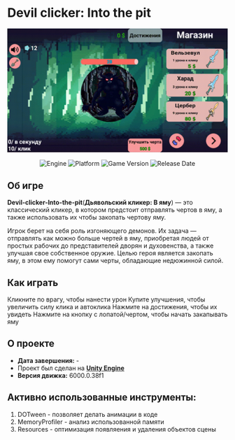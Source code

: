 # Devil clicker: Into the pit

<p align="center">
   <img src="https://github.com/jorick337/Devil-clicker-Into-the-pit/blob/main/MinorFiles/Video/MiniGameplay.gif">
</p>

<p align="center">
   <img src="https://img.shields.io/badge/Engine-Unity%206000.0.38f1-blueviolet?style=&logo=unity" alt="Engine">
   <img src="https://img.shields.io/badge/Platform-Windows, Linux, MacOs, WebGl %20-brightgreen?style=&logo=android" alt="Platform">
   <img src="https://img.shields.io/badge/Version-1.0.1-blue" alt="Game Version">
   <img src="https://img.shields.io/badge/Release Date-28.02.2025-red" alt="Release Date">
</p>

## Об игре

**Devil-clicker-Into-the-pit**(**Дьявольский кликер: В яму**) — это классический кликер, в котором предстоит отправлять чертов в яму, а также использовать их чтобы закопать чертову яму.

Игрок берет на себя роль изгоняющего демонов.
Их задача — отправлять как можно больше чертей в яму, приобретая людей от простых рабочих до представителей дворян и духовенства, а также улучшая свое собственное оружие.
Целью героя является закопать яму, в этом ему помогут сами черты, обладающие недюжинной силой.

## Как играть

Кликните по врагу, чтобы нанести урон
Купите улучшения, чтобы увеличить силу клика и автоклика
Нажмите на достижения, чтобы их увидеть
Нажмите на кнопку с лопатой/чертом, чтобы начать закапывать яму

## О проекте

* **Дата завершения:** - 
* Проект был сделан на **[Unity Engine](https://unity.com/)**
* **Версия движка:** 6000.0.38f1

## Активно использованные инструменты:
1. DOTween - позволяет делать анимации в коде
2. MemoryProfiler - анализ использованной памяти
3. Resources - оптимизация появляения и удаления объектов сцены
